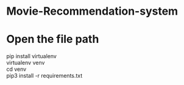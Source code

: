 # Movie-Recommendation-system
# Open the file path
pip install virtualenv<br>
virtualenv venv<br>
cd venv<br>
pip3 install -r requirements.txt <br>
